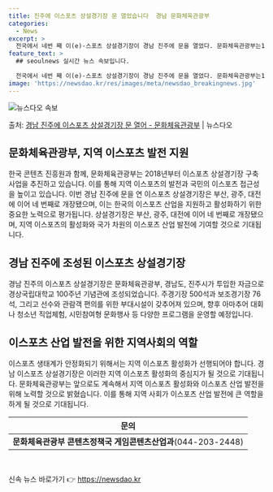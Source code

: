 ```yaml
---
title: 진주에 이스포츠 상설경기장 문 열었습니다  경남 문화체육관광부
categories:
  - News
excerpt: >
  전국에서 네번 째 이(e)-스포츠 상설경기장이 경남 진주에 문을 열었다. 문화체육관광부는17일 경남 진주시에…
feature_text: >
  ## seoulnews 실시간 뉴스 속보입니다.

  전국에서 네번 째 이(e)-스포츠 상설경기장이 경남 진주에 문을 열었다. 문화체육관광부는17일 경남 진주시에…
image: 'https://newsdao.kr/res/images/meta/newsdao_breakingnews.jpg'
---
```


![뉴스다오 속보](https://newsdao.kr/res/images/meta/newsdao_breakingnews.jpg)

<p>출처: <a href="https://newsdao.kr/3837" rel="dofollow">경남 진주에 이스포츠 상설경기장 문 열어 - 문화체육관광부</a> | 뉴스다오</p>

<h2 data-ke-size="size26">문화체육관광부, 지역 이스포츠 발전 지원</h2>
<p data-ke-size="size16">한국 콘텐츠 진흥원과 함께, 문화체육관광부는 2018년부터 이스포츠 상설경기장 구축 사업을 추진하고 있습니다. 이를 통해 지역 이스포츠의 발전과 국민의 이스포츠 접근성을 높이고 있습니다. 이번 경남 진주에 문을 연 이스포츠 상설경기장은 부산, 광주, 대전에 이어 네 번째로 개장됐으며, 이는 한국의 이스포츠 산업을 지원하고 활성화하기 위한 중요한 노력으로 평가됩니다. 상설경기장은 부산, 광주, 대전에 이어 네 번째로 개장됐으며, 지역 이스포츠의 활성화와 국가 차원의 이스포츠 산업 발전에 기여할 것으로 기대됩니다.</p>

<h2 data-ke-size="size26">경남 진주에 조성된 이스포츠 상설경기장</h2>
<p data-ke-size="size16">경남 진주의 이스포츠 상설경기장은 문화체육관광부, 경남도, 진주시가 투입한 자금으로 경상국립대학교 100주년 기념관에 조성되었습니다. 주경기장 500석과 보조경기장 76석, 그리고 선수와 관람객 편의를 위한 부대시설이 갖추어져 있으며, 향후 아마추어 대회나 청소년 직업체험, 시민참여형 문화행사 등 다양한 프로그램을 운영할 예정입니다.</p>

<h2 data-ke-size="size26">이스포츠 산업 발전을 위한 지역사회의 역할</h2>
<p data-ke-size="size16">이스포츠 생태계가 안정화되기 위해서는 지역 이스포츠 활성화가 선행되어야 합니다. 경남 이스포츠 상설경기장은 이러한 지역 이스포츠 활성화의 중심지가 될 것으로 기대됩니다. 문화체육관광부는 앞으로도 계속해서 지역 이스포츠 활성화와 이스포츠 산업 발전을 위해 노력할 것으로 밝혔습니다. 이를 통해 지역 사회가 이스포츠 산업 발전에 큰 역할을 하게 될 것으로 기대됩니다.</p>

<table>
	<thead>
		<tr>
			<th style="text-align: center;">문의</th>
		</tr>
	</thead>
	<tbody>
		<tr>
			<td style="text-align: center; height: 17px;"><b>문화체육관광부 콘텐츠정책국 게임콘텐츠산업과</b>(044-203-2448)</td>
		</tr>
	</tbody>
</table>
<p data-ke-size="size16">&nbsp;</p> 

신속 뉴스 바로가기 👉 <a href="https://newsdao.kr" rel="dofollow">https://newsdao.kr</a>


